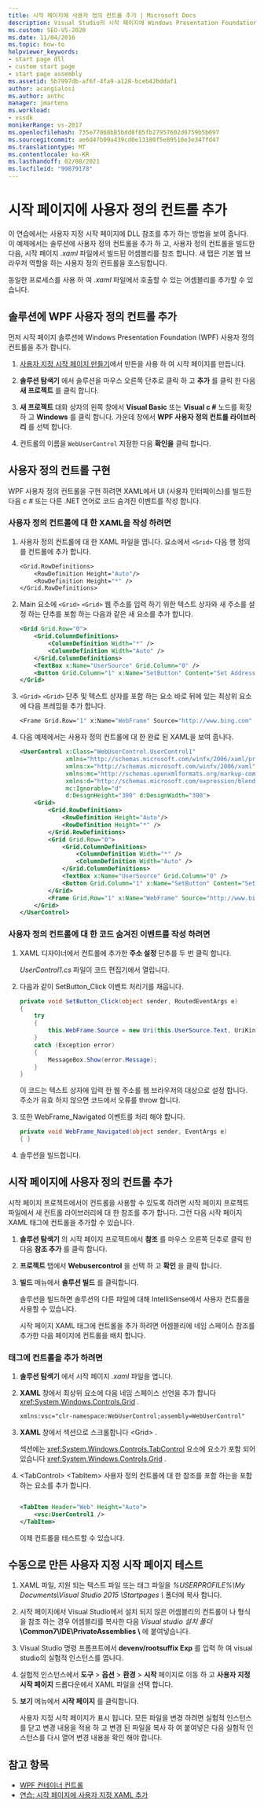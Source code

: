 ```yaml
---
title: 시작 페이지에 사용자 정의 컨트롤 추가 | Microsoft Docs
description: Visual Studio의 시작 페이지에 Windows Presentation Foundation (WPF) 사용자 정의 컨트롤을 추가 하는 방법에 대해 알아봅니다.
ms.custom: SEO-VS-2020
ms.date: 11/04/2016
ms.topic: how-to
helpviewer_keywords:
- start page dll
- custom start page
- start page assembly
ms.assetid: 5b7997db-af6f-4fa9-a128-bceb42bddaf1
author: acangialosi
ms.author: anthc
manager: jmartens
ms.workload:
- vssdk
monikerRange: vs-2017
ms.openlocfilehash: 735e77868b85bdd8f85fb27957602d6759b5b097
ms.sourcegitcommit: ae6d47b09a439cd0e13180f5e89510e3e347fd47
ms.translationtype: MT
ms.contentlocale: ko-KR
ms.lasthandoff: 02/08/2021
ms.locfileid: "99879178"
---
```

# <a name="add-user-control-to-the-start-page"></a>시작 페이지에 사용자 정의 컨트롤 추가

이 연습에서는 사용자 지정 시작 페이지에 DLL 참조를 추가 하는 방법을 보여 줍니다. 이 예제에서는 솔루션에 사용자 정의 컨트롤을 추가 하 고, 사용자 정의 컨트롤을 빌드한 다음, 시작 페이지 *.xaml* 파일에서 빌드된 어셈블리를 참조 합니다. 새 탭은 기본 웹 브라우저 역할을 하는 사용자 정의 컨트롤을 호스팅합니다.

동일한 프로세스를 사용 하 여 *.xaml* 파일에서 호출할 수 있는 어셈블리를 추가할 수 있습니다.

## <a name="add-a-wpf-user-control-to-the-solution"></a>솔루션에 WPF 사용자 정의 컨트롤 추가

먼저 시작 페이지 솔루션에 Windows Presentation Foundation (WPF) 사용자 정의 컨트롤을 추가 합니다.

1. [사용자 지정 시작 페이지 만들기](../extensibility/creating-a-custom-start-page.md)에서 만든을 사용 하 여 시작 페이지를 만듭니다.

2. **솔루션 탐색기** 에서 솔루션을 마우스 오른쪽 단추로 클릭 하 고 **추가** 를 클릭 한 다음 **새 프로젝트** 를 클릭 합니다.

3. **새 프로젝트** 대화 상자의 왼쪽 창에서 **Visual Basic** 또는 **Visual c #** 노드를 확장 하 고 **Windows** 를 클릭 합니다. 가운데 창에서 **WPF 사용자 정의 컨트롤 라이브러리** 를 선택 합니다.

4. 컨트롤의 이름을 `WebUserControl` 지정한 다음 **확인을** 클릭 합니다.

## <a name="implement-the-user-control"></a>사용자 정의 컨트롤 구현

WPF 사용자 정의 컨트롤을 구현 하려면 XAML에서 UI (사용자 인터페이스)를 빌드한 다음 c # 또는 다른 .NET 언어로 코드 숨겨진 이벤트를 작성 합니다.

### <a name="to-write-the-xaml-for-the-user-control"></a>사용자 정의 컨트롤에 대 한 XAML을 작성 하려면

1. 사용자 정의 컨트롤에 대 한 XAML 파일을 엽니다. 요소에서 `<Grid>` 다음 행 정의를 컨트롤에 추가 합니다.

    ```vb
    <Grid.RowDefinitions>
        <RowDefinition Height="Auto"/>
        <RowDefinition Height="*" />
    </Grid.RowDefinitions>

    ```

2. Main 요소에 `<Grid>` `<Grid>` 웹 주소를 입력 하기 위한 텍스트 상자와 새 주소를 설정 하는 단추를 포함 하는 다음과 같은 새 요소를 추가 합니다.

    ```xml
    <Grid Grid.Row="0">
        <Grid.ColumnDefinitions>
            <ColumnDefinition Width="*" />
            <ColumnDefinition Width="Auto" />
        </Grid.ColumnDefinitions>
        <TextBox x:Name="UserSource" Grid.Column="0" />
        <Button Grid.Column="1" x:Name="SetButton" Content="Set Address" Click="SetButton_Click" />
    </Grid>
    ```

3. `<Grid>` `<Grid>` 단추 및 텍스트 상자를 포함 하는 요소 바로 뒤에 있는 최상위 요소에 다음 프레임을 추가 합니다.

    ```vb
    <Frame Grid.Row="1" x:Name="WebFrame" Source="http://www.bing.com" Navigated="WebFrame_Navigated" />
    ```

4. 다음 예제에서는 사용자 정의 컨트롤에 대 한 완료 된 XAML을 보여 줍니다.

    ```xml
    <UserControl x:Class="WebUserControl.UserControl1"
                 xmlns="http://schemas.microsoft.com/winfx/2006/xaml/presentation"
                 xmlns:x="http://schemas.microsoft.com/winfx/2006/xaml"
                 xmlns:mc="http://schemas.openxmlformats.org/markup-compatibility/2006"
                 xmlns:d="http://schemas.microsoft.com/expression/blend/2008"
                 mc:Ignorable="d"
                 d:DesignHeight="300" d:DesignWidth="300">
        <Grid>
            <Grid.RowDefinitions>
                <RowDefinition Height="Auto"/>
                <RowDefinition Height="*" />
            </Grid.RowDefinitions>
            <Grid Grid.Row="0">
                <Grid.ColumnDefinitions>
                    <ColumnDefinition Width="*" />
                    <ColumnDefinition Width="Auto" />
                </Grid.ColumnDefinitions>
                <TextBox x:Name="UserSource" Grid.Column="0" />
                <Button Grid.Column="1" x:Name="SetButton" Content="Set Address" Click="SetButton_Click" />
            </Grid>
            <Frame Grid.Row="1" x:Name="WebFrame" Source="http://www.bing.com" Navigated="WebFrame_Navigated" />
        </Grid>
    </UserControl>

    ```

### <a name="to-write-the-code-behind-events-for-the-user-control"></a>사용자 정의 컨트롤에 대 한 코드 숨겨진 이벤트를 작성 하려면

1. XAML 디자이너에서 컨트롤에 추가한 **주소 설정** 단추를 두 번 클릭 합니다.

    *UserControl1.cs* 파일이 코드 편집기에서 열립니다.

2. 다음과 같이 SetButton_Click 이벤트 처리기를 채웁니다.

    ```csharp
    private void SetButton_Click(object sender, RoutedEventArgs e)
    {
        try
        {
            this.WebFrame.Source = new Uri(this.UserSource.Text, UriKind.Absolute);
        }
        catch (Exception error)
        {
            MessageBox.Show(error.Message);
        }
    }
    ```

    이 코드는 텍스트 상자에 입력 한 웹 주소를 웹 브라우저의 대상으로 설정 합니다. 주소가 유효 하지 않으면 코드에서 오류를 throw 합니다.

3. 또한 WebFrame_Navigated 이벤트를 처리 해야 합니다.

    ```csharp
    private void WebFrame_Navigated(object sender, EventArgs e)
    { }
    ```

4. 솔루션을 빌드합니다.

## <a name="add-the-user-control-to-the-start-page"></a>시작 페이지에 사용자 정의 컨트롤 추가

시작 페이지 프로젝트에서이 컨트롤을 사용할 수 있도록 하려면 시작 페이지 프로젝트 파일에서 새 컨트롤 라이브러리에 대 한 참조를 추가 합니다. 그런 다음 시작 페이지 XAML 태그에 컨트롤을 추가할 수 있습니다.

1. **솔루션 탐색기** 의 시작 페이지 프로젝트에서 **참조** 를 마우스 오른쪽 단추로 클릭 한 다음 **참조 추가** 를 클릭 합니다.

2. **프로젝트** 탭에서 **Webusercontrol** 을 선택 하 고 **확인** 을 클릭 합니다.

3. **빌드** 메뉴에서 **솔루션 빌드** 를 클릭합니다.

    솔루션을 빌드하면 솔루션의 다른 파일에 대해 IntelliSense에서 사용자 컨트롤을 사용할 수 있습니다.

    시작 페이지 XAML 태그에 컨트롤을 추가 하려면 어셈블리에 네임 스페이스 참조를 추가한 다음 페이지에 컨트롤을 배치 합니다.

### <a name="to-add-the-control-to-the-markup"></a>태그에 컨트롤을 추가 하려면

1. **솔루션 탐색기** 에서 시작 페이지 *.xaml* 파일을 엽니다.

2. **XAML** 창에서 최상위 요소에 다음 네임 스페이스 선언을 추가 합니다 <xref:System.Windows.Controls.Grid> .

   ```xml
   xmlns:vsc="clr-namespace:WebUserControl;assembly=WebUserControl"
   ```

3. **XAML** 창에서 섹션으로 스크롤합니다 \<Grid> .

    섹션에는 <xref:System.Windows.Controls.TabControl> 요소에 요소가 포함 되어 있습니다 <xref:System.Windows.Controls.Grid> .

4. \<TabControl> \<TabItem> 사용자 정의 컨트롤에 대 한 참조를 포함 하는을 포함 하는 요소를 추가 합니다.

    ```xml

    <TabItem Header="Web" Height="Auto">
        <vsc:UserControl1 />
    </TabItem>

    ```

    이제 컨트롤을 테스트할 수 있습니다.

## <a name="test-a-manually-created-custom-start-page"></a>수동으로 만든 사용자 지정 시작 페이지 테스트

1. XAML 파일, 지원 되는 텍스트 파일 또는 태그 파일을 *%USERPROFILE%\My Documents\Visual Studio 2015 \Startpages \\* 폴더에 복사 합니다.

2. 시작 페이지에서 Visual Studio에서 설치 되지 않은 어셈블리의 컨트롤이 나 형식을 참조 하는 경우 어셈블리를 복사한 다음 _Visual studio 설치 폴더_**\Common7\IDE\PrivateAssemblies \\** 에 붙여넣습니다.

3. Visual Studio 명령 프롬프트에서 **devenv/rootsuffix Exp** 를 입력 하 여 visual studio의 실험적 인스턴스를 엽니다.

4. 실험적 인스턴스에서 **도구**  >  **옵션**  >  **환경**  >  **시작** 페이지로 이동 하 고 **사용자 지정 시작 페이지** 드롭다운에서 XAML 파일을 선택 합니다.

5. **보기** 메뉴에서 **시작 페이지** 를 클릭합니다.

    사용자 지정 시작 페이지가 표시 됩니다. 모든 파일을 변경 하려면 실험적 인스턴스를 닫고 변경 내용을 적용 하 고 변경 된 파일을 복사 하 여 붙여넣은 다음 실험적 인스턴스를 다시 열어 변경 내용을 확인 해야 합니다.

## <a name="see-also"></a>참고 항목

- [WPF 컨테이너 컨트롤](/previous-versions/bb675291(v=vs.110))
- [연습: 시작 페이지에 사용자 지정 XAML 추가](../extensibility/walkthrough-adding-custom-xaml-to-the-start-page.md)